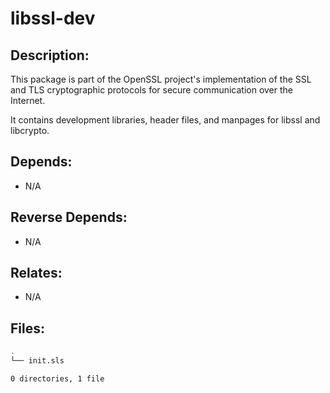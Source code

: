 # libssl-dev

## Description:

This package is part of the OpenSSL project's implementation of the SSL and TLS cryptographic protocols for secure communication over the Internet.

It contains development libraries, header files, and manpages for libssl and libcrypto.

## Depends:

  -  N/A

## Reverse Depends:

  -  N/A

## Relates:

  -  N/A

## Files:

```bash
.
└── init.sls

0 directories, 1 file
```
